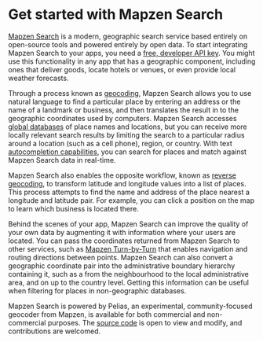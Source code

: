 # Get started with Mapzen Search

[Mapzen Search](https://mapzen.com/projects/search) is a modern, geographic search service based entirely on open-source tools and powered entirely by open data. To start integrating Mapzen Search to your apps, you need a [free, developer API key](api-keys-rate-limits.md). You might use this functionality in any app that has a geographic component, including ones that deliver goods, locate hotels or venues, or even provide local weather forecasts.

Through a process known as [geocoding](search.md), Mapzen Search allows you to use natural language to find a particular place by entering an address or the name of a landmark or business, and then translates the result in to the geographic coordinates used by computers. Mapzen Search accesses [global databases](data-sources.md) of place names and locations, but you can receive more locally relevant search results by limiting the search to a particular radius around a location (such as a cell phone), region, or country. With text [autocompletion capabilities](autocomplete.md), you can search for places and match against Mapzen Search data in real-time. 

Mapzen Search also enables the opposite workflow, known as [reverse geocoding](reverse.md), to transform latitude and longitude values into a list of places. This process attempts to find the name and address of the place nearest a longitude and latitude pair. For example, you can click a position on the map to learn which business is located there.

Behind the scenes of your app, Mapzen Search can improve the quality of your own data by augmenting it with information where your users are located. You can pass the coordinates returned from Mapzen Search to other services, such as [Mapzen Turn-by-Turn](https://mapzen.com/projects/valhalla) that enables navigation and routing directions between points. Mapzen Search can also convert a geographic coordinate pair into the administrative boundary hierarchy containing it, such as a from the neighbourhood to the local administrative area, and on up to the country level. Getting this information can be useful when filtering for places in non-geographic databases.

Mapzen Search is powered by Pelias, an experimental, community-focused geocoder from Mapzen, is available for both commercial and non-commercial purposes. The [source code](https://github.com/pelias/pelias) is open to view and modify, and contributions are welcomed.
